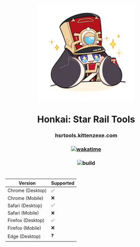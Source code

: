 <p align="center">
  <img width="300" alt="pompom" src="static/images/icon/Pom-Pom_Sticker_11.webp">
  <h1 align="center">Honkai: Star Rail Tools</h1>
  <h3 align="center">hsrtools.kittenzexe.com</h3>
  <h3 align="center"><a href="https://wakatime.com/badge/user/5fe734af-2708-4102-825d-758345a89313/project/45960e17-9e87-4d0d-8648-1b846c8c17d7"><img src="https://wakatime.com/badge/user/5fe734af-2708-4102-825d-758345a89313/project/45960e17-9e87-4d0d-8648-1b846c8c17d7.svg" alt="wakatime"></a></h3>
  <h3 align="center"><img src="https://github.com/KittenzExe/hsrtools.kittenzexe/actions/workflows/pages/pages-build-deployment/badge.svg" alt="build"></h3>
</p>

<h1></h1>

| Version           | Supported          |
| ----------------- | ------------------ |
| Chrome (Desktop)  | :white_check_mark: |
| Chrome (Mobile)   | :x:                |
| Safari (Desktop)  | :white_check_mark: |
| Safari (Mobile)   | :x:                |
| Firefox (Desktop) | :white_check_mark: |
| Firefox (Mobile)  | :x:                |
| Edge (Desktop)    | :question:         | 
